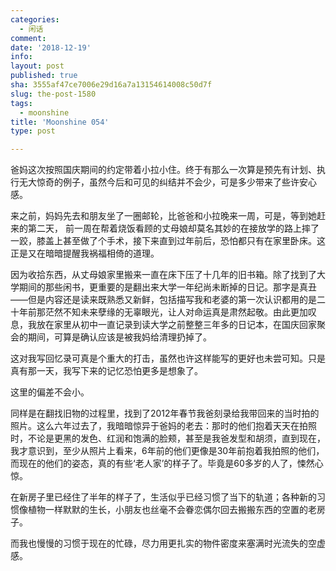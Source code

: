 ```yaml
---
categories:
  - 闲话
comment: 
date: '2018-12-19'
info: 
layout: post
published: true
sha: 3555af47ce7006e29d16a7a13154614008c50d7f
slug: the-post-1580
tags:
  - moonshine
title: 'Moonshine 054'
type: post

---
```

爸妈这次按照国庆期间的约定带着小拉小住。终于有那么一次算是预先有计划、执行无大惊奇的例子，虽然今后和可见的纠结并不会少，可是多少带来了些许安心感。

来之前，妈妈先去和朋友坐了一圈邮轮，比爸爸和小拉晚来一周，可是，等到她赶来的第二天， 前一周在帮着烧饭看顾的丈母娘却莫名其妙的在接放学的路上摔了一跤，膝盖上甚至做了个手术，接下来直到过年前后，恐怕都只有在家里卧床。这正是又在暗暗提醒我祸福相倚的道理。

因为收拾东西，从丈母娘家里搬来一直在床下压了十几年的旧书箱。除了找到了大学期间的那些闲书，更重要的是翻出来大学一年纪尚未断掉的日记。那字是真丑——但是内容还是读来既熟悉又新鲜，包括描写我和老婆的第一次认识都用的是二十年前那茫然不知未来孽缘的无辜眼光，让人对命运真是肃然起敬。由此更加叹息，我放在家里从初中一直记录到读大学之前整整三年多的日记本，在国庆回家聚会的期间，可算是确认应该是被我妈给清理扔掉了。

这对我写回忆录可真是个重大的打击，虽然也许这样能写的更好也未尝可知。只是真有那一天，我写下来的记忆恐怕更多是想象了。

这里的偏差不会小。

同样是在翻找旧物的过程里，找到了2012年春节我爸刻录给我带回来的当时拍的照片。这么六年过去了，我暗暗惊异于爸妈的老去：那时的他们抱着天天在拍照时，不论是更黑的发色、红润和饱满的脸颊，甚至是我爸发型和胡须，直到现在，我才意识到，至少从照片上看来，6年前的他们更像是30年前抱着我拍照的他们，而现在的他们的姿态，真的有些‘老人家’的样子了。毕竟是60多岁的人了，悚然心惊。

在新房子里已经住了半年的样子了，生活似乎已经习惯了当下的轨道；各种新的习惯像植物一样默默的生长，小朋友也丝毫不会眷恋偶尔回去搬搬东西的空置的老房子。

而我也慢慢的习惯于现在的忙碌，尽力用更扎实的物件密度来塞满时光流失的空虚感。




